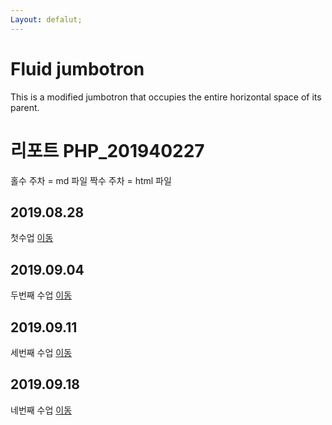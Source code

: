 ```yaml
---
Layout: defalut;
---
```


<div class="jumbotron jumbotron-fluid">
  <div class="container">
    <h1 class="display-4">Fluid jumbotron</h1>
    <p class="lead">This is a modified jumbotron that occupies the entire horizontal space of its parent.</p>
  </div>
</div>

# 리포트 PHP_201940227

홀수 주차 = md 파일
짝수 주차 = html 파일
## 2019.08.28
첫수업 [이동](./01)

## 2019.09.04
두번째 수업 [이동](./02)

## 2019.09.11
세번째 수업 [이동](./03)

## 2019.09.18
네번째 수업 [이동](./04)